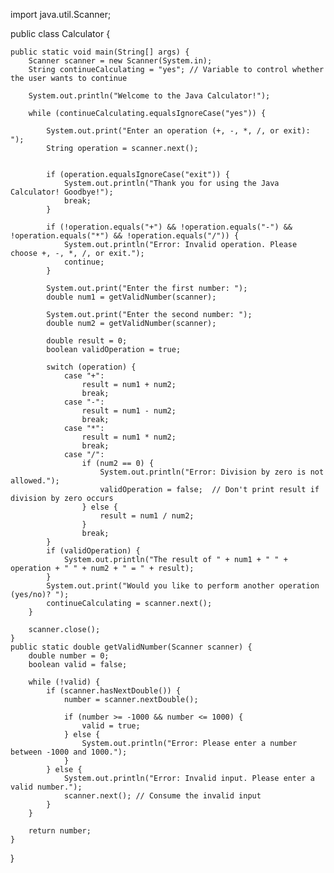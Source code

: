 import java.util.Scanner;

public class Calculator {

    public static void main(String[] args) {
        Scanner scanner = new Scanner(System.in);
        String continueCalculating = "yes"; // Variable to control whether the user wants to continue

        System.out.println("Welcome to the Java Calculator!");

        while (continueCalculating.equalsIgnoreCase("yes")) {
        
            System.out.print("Enter an operation (+, -, *, /, or exit): ");
            String operation = scanner.next();

    
            if (operation.equalsIgnoreCase("exit")) {
                System.out.println("Thank you for using the Java Calculator! Goodbye!");
                break;
            }

            if (!operation.equals("+") && !operation.equals("-") && !operation.equals("*") && !operation.equals("/")) {
                System.out.println("Error: Invalid operation. Please choose +, -, *, /, or exit.");
                continue;
            }

            System.out.print("Enter the first number: ");
            double num1 = getValidNumber(scanner);
            
            System.out.print("Enter the second number: ");
            double num2 = getValidNumber(scanner);

            double result = 0;
            boolean validOperation = true;

            switch (operation) {
                case "+":
                    result = num1 + num2;
                    break;
                case "-":
                    result = num1 - num2;
                    break;
                case "*":
                    result = num1 * num2;
                    break;
                case "/":
                    if (num2 == 0) {
                        System.out.println("Error: Division by zero is not allowed.");
                        validOperation = false;  // Don't print result if division by zero occurs
                    } else {
                        result = num1 / num2;
                    }
                    break;
            }
            if (validOperation) {
                System.out.println("The result of " + num1 + " " + operation + " " + num2 + " = " + result);
            }
            System.out.print("Would you like to perform another operation (yes/no)? ");
            continueCalculating = scanner.next();
        }

        scanner.close();
    }
    public static double getValidNumber(Scanner scanner) {
        double number = 0;
        boolean valid = false;

        while (!valid) {
            if (scanner.hasNextDouble()) {
                number = scanner.nextDouble();
                
                if (number >= -1000 && number <= 1000) {
                    valid = true;
                } else {
                    System.out.println("Error: Please enter a number between -1000 and 1000.");
                }
            } else {
                System.out.println("Error: Invalid input. Please enter a valid number.");
                scanner.next(); // Consume the invalid input
            }
        }

        return number;
    }
}
